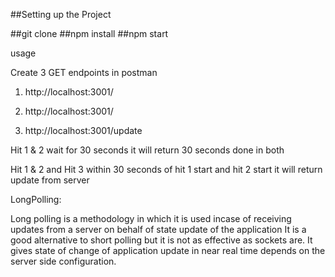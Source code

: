 ##Setting up the Project

##git clone <repo link>
##npm install
##npm start

usage

Create 3 GET endpoints in postman

1. http://localhost:3001/

2. http://localhost:3001/

3. http://localhost:3001/update

Hit 1 & 2 wait for 30 seconds it will return 30 seconds done in both

Hit 1 & 2 and Hit 3 within 30 seconds of hit 1 start and hit 2 start it will return update from server

LongPolling:

Long polling is a methodology in which it is used incase of receiving updates from a server on behalf of state update of the application
It is a good alternative to short polling but it is not as effective as sockets are.
It gives state of change of application update in near real time depends on the server side configuration.